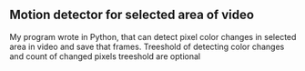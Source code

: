 ## Motion detector for selected area of video

My program wrote in Python, that can detect pixel color changes in selected area in video and save that frames.
Treeshold of detecting color changes and count of changed pixels treeshold are optional
